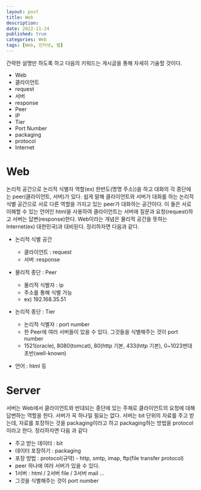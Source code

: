 ```yaml
---
layout: post
title: Web
description: 
date: 2022-11-24
published: true
categories: Web
tags: [Web, 인터넷, 웹]
---
```

간략한 설명만 하도록 하고 다음의 키워드는 게시글을 통해 자세히 기술할 것이다.
- Web
- 클라이언트
- request
- 서버
- response
- Peer
- IP
- Tier
- Port Number
- packaging
- protocol
- Internet

# Web
논리적 공간으로 논리적 식별자 역할(ex) 한반도(명명 주소))을 하고 대화의 각 종단에는 peer(클라이언트, 서버)가 있다. 쉽게 말해 클라이언트와 서버가 대화를 하는 논리적 식별 공간으로 서로 다른 역할을 가지고 있는 peer가 대화하는 공간이다. 이 둘은 서로 이해할 수 있는 언어인 html을 사용하여 클라이언트는 서버에 질문과 요청(request)하고 서버는 답변(response)한다. Web이라는 개념은 물리적 공간을 뜻하는 Internet(ex) 대한민국)과 대비된다. 정리하자면 다음과 같다. 
 - 논리적 식별 공간
   - 클라이언트 : request
   - 서버 :response
 - 물리적 종단 : Peer
   - 물리적 식별자 : ip
   - 주소를 통해 식별 가능
   - ex) 192.168.35.51
 - 논리적 종단 : Tier
   - 논리적 식별자 : port number
   - 한 Peer에 여러 서버들이 있을 수 있다. 그것들을 식별해주는 것이 port number
   - 1521(oracle), 8080(tomcat), 80(http 기본, 433(http 기본), 0~1023번대 초반(well-known)

 - 언어 : html 등

# Server
서버는 Web에서 클라이언트와 반대되는 종단에 있는 주체로 클라이언트의 요청에 대해 답변하는 역할을 한다. 서버가 꼭 하나일 필요는 없다. 서버는 bit 단위의 자료를 주고 받는데, 자료를 포장하는 것을 packaging이라고 하고 packaging하는 방법을 protocol이라고 한다. 정리하자면 다음 과 같다
- 주고 받는 데이터 : bit
- 데이터 포장하기 : packaging
- 포장 방법 : protocol(규약) - http, smtp, imap, ftp(file transfer protocol)
- peer 하나에 여러 서버가 있을 수 있다.
 - 1서버 : html / 2서버 file / 3서버 mail ...
 - 그것을 식별해주는 것이 port number

